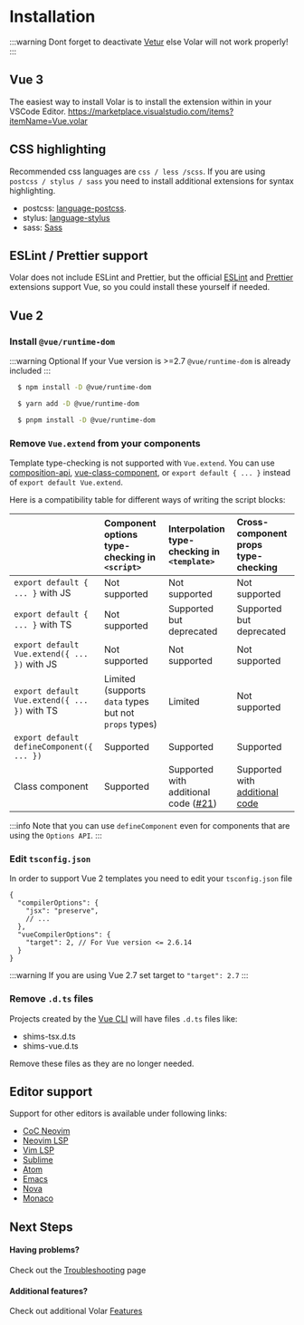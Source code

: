 # Installation

:::warning
Dont forget to deactivate [Vetur](https://marketplace.visualstudio.com/items?itemName=octref.vetur) else Volar will not work properly!
:::

## Vue 3 

The easiest way to install Volar is to install the extension within in your VSCode Editor.
https://marketplace.visualstudio.com/items?itemName=Vue.volar

## CSS highlighting

Recommended css languages are `css / less /scss`. If you are using `postcss / stylus / sass` you need to install additional extensions for syntax highlighting.

- postcss: [language-postcss](https://marketplace.visualstudio.com/items?itemName=cpylua.language-postcss).
- stylus: [language-stylus](https://marketplace.visualstudio.com/items?itemName=sysoev.language-stylus)
- sass: [Sass](https://marketplace.visualstudio.com/items?itemName=Syler.sass-indented)

## ESLint / Prettier support

Volar does not include ESLint and Prettier, but the official [ESLint](https://marketplace.visualstudio.com/items?itemName=dbaeumer.vscode-eslint) and [Prettier](https://marketplace.visualstudio.com/items?itemName=esbenp.prettier-vscode) extensions support Vue, so you could install these yourself if needed.

## Vue 2

### Install `@vue/runtime-dom`

:::warning Optional
If your Vue version is >=2.7 `@vue/runtime-dom` is already included
:::

```sh
  $ npm install -D @vue/runtime-dom
```
```sh
  $ yarn add -D @vue/runtime-dom
```
```sh
  $ pnpm install -D @vue/runtime-dom
```

### Remove `Vue.extend` from your components

Template type-checking is not supported with `Vue.extend`. You can use [composition-api](https://github.com/vuejs/composition-api), [vue-class-component](https://github.com/vuejs/vue-class-component), or `export default { ... }` instead of `export default Vue.extend`.

Here is a compatibility table for different ways of writing the script blocks:

|                                          | Component options type-checking in `<script>` | Interpolation type-checking in `<template>` | Cross-component props type-checking |
|:-----------------------------------------|:----------------------------------------------|:--------------------------------------------|:------------------------------------|
| `export default { ... }` with JS         | Not supported                                 | Not supported                               | Not supported                       |
| `export default { ... }` with TS         | Not supported                                 | Supported but deprecated                    | Supported but deprecated            |
| `export default Vue.extend({ ... })` with JS | Not supported                             | Not supported                               | Not supported                       |
| `export default Vue.extend({ ... })` with TS | Limited (supports `data` types but not `props` types) | Limited                         | Not supported                       |
| `export default defineComponent({ ... })` | Supported                                    | Supported                                   | Supported                           |
| Class component                          | Supported                                     | Supported with additional code ([#21](https://github.com/johnsoncodehk/volar/issues/21)) |  Supported with [additional code](https://github.com/johnsoncodehk/volar/pull/750#issuecomment-1023947885)     |

:::info
Note that you can use `defineComponent` even for components that are using the `Options API`.
:::

### Edit `tsconfig.json`

In order to support Vue 2 templates you need to edit your `tsconfig.json` file

```jsonc{6}
{
  "compilerOptions": {
    "jsx": "preserve",
    // ...
  },
  "vueCompilerOptions": {
    "target": 2, // For Vue version <= 2.6.14
  }
}
```
:::warning
If you are using Vue 2.7 set target to `"target": 2.7`
:::

### Remove `.d.ts` files

Projects created by the [Vue CLI](https://cli.vuejs.org/) will have files `.d.ts` files like:
- shims-tsx.d.ts 
- shims-vue.d.ts

Remove these files as they are no longer needed.

## Editor support

Support for other editors is available under following links:

- [CoC Neovim](https://github.com/yaegassy/coc-volar)
- [Neovim LSP](https://github.com/neovim/nvim-lspconfig)
- [Vim LSP](https://github.com/mattn/vim-lsp-settings)
- [Sublime](https://github.com/sublimelsp/LSP-volar)
- [Atom](https://github.com/kabiaa/atom-ide-volar)
- [Emacs](https://github.com/emacs-lsp/lsp-mode)
- [Nova](https://github.com/tommasongr/nova-vue)
- [Monaco](https://github.com/Kingwl/monaco-volar)

## Next Steps

#### Having problems?

Check out the [Troubleshooting](troubleshooting.md) page

#### Additional features?

Check out additional Volar [Features](features.md)
 
